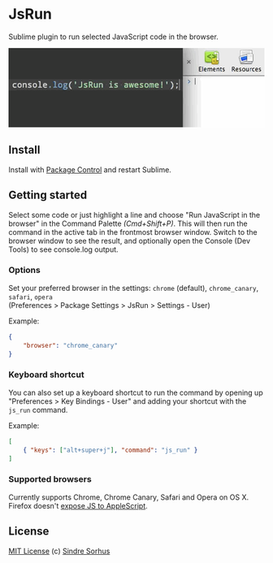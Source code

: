 # JsRun

Sublime plugin to run selected JavaScript code in the browser.

![screenshot](screenshot.gif)


## Install

Install with [Package Control](http://wbond.net/sublime_packages/package_control) and restart Sublime.


## Getting started

Select some code or just highlight a line and choose "Run JavaScript in the browser" in the Command Palette *(Cmd+Shift+P)*. This will then run the command in the active tab in the frontmost browser window. Switch to the browser window to see the result, and optionally open the Console (Dev Tools) to see console.log output.


### Options

Set your preferred browser in the settings: `chrome` (default), `chrome_canary`, `safari`, `opera`  
(Preferences > Package Settings > JsRun > Settings - User)

Example:

```json
{
	"browser": "chrome_canary"
}
```


### Keyboard shortcut

You can also set up a keyboard shortcut to run the command by opening up "Preferences > Key Bindings - User" and adding your shortcut with the `js_run` command.

Example:

```json
[
	{ "keys": ["alt+super+j"], "command": "js_run" }
]
```

### Supported browsers

Currently supports Chrome, Chrome Canary, Safari and Opera on OS X. Firefox doesn't [expose JS to AppleScript](https://bugzilla.mozilla.org/show_bug.cgi?id=5704).


## License

[MIT License](http://en.wikipedia.org/wiki/MIT_License)
(c) [Sindre Sorhus](http://sindresorhus.com)
